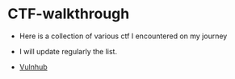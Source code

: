# CTF-walkthrough
- Here is a collection of various ctf I encountered on my journey
- I will update regularly the list.

- [Vulnhub](https://github.com/bricBroc/CTF-walkthrough/tree/main/Vulnhub.com)
